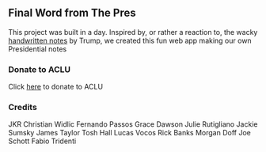 ## Final Word from The Pres

This project was built in a day. Inspired by, or rather a reaction to, the wacky [handwritten notes](https://twitter.com/ABCPolitics/status/1197206140129550336) by Trump, we created this fun web app making our own Presidential notes

### Donate to ACLU


Click [here](https://action.aclu.org/give/fund-every-fight-ahead) to donate to ACLU

### Credits

JKR
Christian Widlic
Fernando Passos
Grace Dawson
Julie Rutigliano
Jackie Sumsky
James Taylor
Tosh Hall
Lucas Vocos
Rick Banks
Morgan Doff
Joe Schott
Fabio Tridenti
